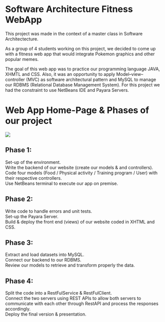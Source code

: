# Software Architecture Fitness WebApp

This project was made in the context of a master class in Software Architectecture. <br />

As a group of 4 students working on this project, we decided to come up with a fitness web app that would integrate Pokemon graphics and other popular memes. <br />

The goal of this web app was to practice our programming language JAVA, XHMTL and CSS. Also, it was an opportunity to apply Model–view–controller (MVC) as software architectural pattern and MySQL to manage our RDBMS (Relational Database Management System). For this project we had the constraint to use NetBeans IDE and Payara Servers. <br />

# Web App Home-Page & Phases of our project
<img src="https://user-images.githubusercontent.com/114933900/232544710-a869004d-7906-4e30-ba22-8c283779d192.PNG">


## Phase 1:

Set-up of the environment. <br />
Write the backend of our website (create our models & and controllers). <br />
Code four models (Food / Physical activity / Training program / User) with their respective controllers. <br />
Use NetBeans terminal to execute our app on premise. <br />

## Phase 2:

Write code to handle errors and unit tests. <br />
Set-up the Payara Server. <br />
Build & deploy the front end (views) of our website coded in XHTML and CSS. <br />

## Phase 3:

Extract and load datasets into MySQL. <br />
Connect our backend to our RDBMS. <br />
Review our models to retrieve and transform properly the data. <br />

## Phase 4:

Split the code into a RestFulService & RestFulClient. <br />
Connect the two servers using REST APIs to allow both servers to communicate with each other through RestAPI and process the responses accordingly. <br />
Deploy the final version & presentation. <br />
